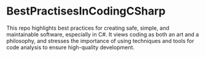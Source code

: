 # BestPractisesInCodingCSharp
This repo highlights best practices for creating safe, simple, and maintainable software, especially in C#. It views coding as both an art and a philosophy, and stresses the importance of using techniques and tools for code analysis to ensure high-quality development.
